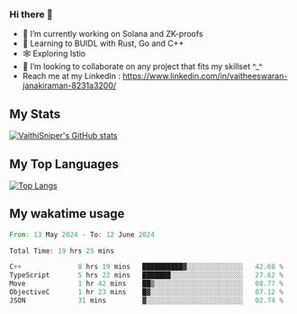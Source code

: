 ### Hi there 👋

- 🔭 I’m currently working on Solana and ZK-proofs
- 📖 Learning to BUIDL with Rust, Go and C++
- 🕸️ Exploring Istio
- 👯 I’m looking to collaborate on any project that fits my skillset ^_^
- Reach me at my LinkedIn : https://www.linkedin.com/in/vaitheeswaran-janakiraman-8231a3200/

## My Stats
[![VaithiSniper's GitHub stats](https://github-readme-stats.vercel.app/api?username=VaithiSniper&hide=stars&theme=radical)](https://github.com/anuraghazra/github-readme-stats)

## My Top Languages

[![Top Langs](https://github-readme-stats.vercel.app/api/top-langs/?username=VaithiSniper&layout=compact)](https://github.com/anuraghazra/github-readme-stats)

## My wakatime usage

<!--START_SECTION:waka-->

```rust
From: 13 May 2024 - To: 12 June 2024

Total Time: 19 hrs 25 mins

C++              8 hrs 19 mins   ██████████▓░░░░░░░░░░░░░░   42.68 %
TypeScript       5 hrs 22 mins   ███████░░░░░░░░░░░░░░░░░░   27.62 %
Move             1 hr 42 mins    ██▒░░░░░░░░░░░░░░░░░░░░░░   08.77 %
ObjectiveC       1 hr 23 mins    █▓░░░░░░░░░░░░░░░░░░░░░░░   07.12 %
JSON             31 mins         ▓░░░░░░░░░░░░░░░░░░░░░░░░   02.74 %
```

<!--END_SECTION:waka-->
